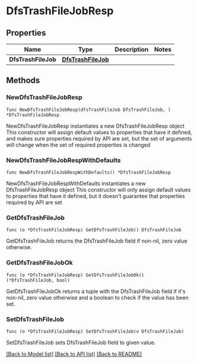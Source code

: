 # DfsTrashFileJobResp

## Properties

Name | Type | Description | Notes
------------ | ------------- | ------------- | -------------
**DfsTrashFileJob** | [**DfsTrashFileJob**](DfsTrashFileJob.md) |  | 

## Methods

### NewDfsTrashFileJobResp

`func NewDfsTrashFileJobResp(dfsTrashFileJob DfsTrashFileJob, ) *DfsTrashFileJobResp`

NewDfsTrashFileJobResp instantiates a new DfsTrashFileJobResp object
This constructor will assign default values to properties that have it defined,
and makes sure properties required by API are set, but the set of arguments
will change when the set of required properties is changed

### NewDfsTrashFileJobRespWithDefaults

`func NewDfsTrashFileJobRespWithDefaults() *DfsTrashFileJobResp`

NewDfsTrashFileJobRespWithDefaults instantiates a new DfsTrashFileJobResp object
This constructor will only assign default values to properties that have it defined,
but it doesn't guarantee that properties required by API are set

### GetDfsTrashFileJob

`func (o *DfsTrashFileJobResp) GetDfsTrashFileJob() DfsTrashFileJob`

GetDfsTrashFileJob returns the DfsTrashFileJob field if non-nil, zero value otherwise.

### GetDfsTrashFileJobOk

`func (o *DfsTrashFileJobResp) GetDfsTrashFileJobOk() (*DfsTrashFileJob, bool)`

GetDfsTrashFileJobOk returns a tuple with the DfsTrashFileJob field if it's non-nil, zero value otherwise
and a boolean to check if the value has been set.

### SetDfsTrashFileJob

`func (o *DfsTrashFileJobResp) SetDfsTrashFileJob(v DfsTrashFileJob)`

SetDfsTrashFileJob sets DfsTrashFileJob field to given value.



[[Back to Model list]](../README.md#documentation-for-models) [[Back to API list]](../README.md#documentation-for-api-endpoints) [[Back to README]](../README.md)


